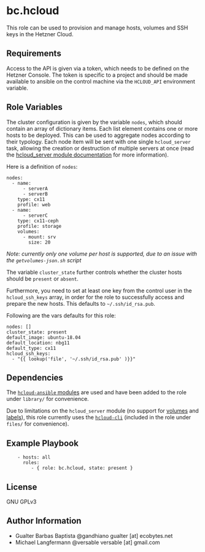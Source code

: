 bc.hcloud
=========

This role can be used to provision and manage hosts, volumes and SSH keys
in the Hetzner Cloud.


Requirements
------------

Access to the API is given via a token, which needs to be defined on the Hetzner
Console. The token is specific to a project and should be made available to
ansible on the control machine via the `HCLOUD_API` environment variable.


Role Variables
--------------

The cluster configuration is given by the variable `nodes`, which should contain
an array of dictionary items. Each list element contains one or more hosts to be
deployed. This can be used to aggregate nodes according to their typology. Each
node item will be sent with one single `hcloud_server` task, allowing the
creation or destruction of multiple servers at once (read the [hcloud_server
module
documentation](https://github.com/thetechnick/hcloud-ansible/blob/master/docs/hcloud_server.md)
for more information).

Here is a definition of `nodes`:

```
nodes:
  - name:
      - serverA
      - serverB
    type: cx11
    profile: web  
  - name:
      - serverC
    type: cx11-ceph
    profile: storage
    volumes:
      - mount: srv
        size: 20
```

*Note: currently only one volume per host is supported, due to an issue with the
`getvolumes-json.sh` script*

The variable `cluster_state` further controls whether the cluster hosts should be
`present` or `absent`.

Furthermore, you need to set at least one key from the control user in the
`hcloud_ssh_keys` array, in order for the role to successfully access and
prepare the new hosts. This defaults to `~/.ssh/id_rsa.pub`.

Following are the vars defaults for this role:

```
nodes: []
cluster_state: present
default_image: ubuntu-18.04
default_location: nbg11
default_type: cx11
hcloud_ssh_keys:
  - "{{ lookup('file', '~/.ssh/id_rsa.pub' )}}"
```


Dependencies
------------

The [`hcloud-ansible` modules](https://github.com/thetechnick/hcloud-ansible)
are used and have been added to the role under `library/` for convenience.

Due to limitations on the `hcloud_server` module (no support for
[volumes](https://github.com/thetechnick/hcloud-ansible/issues/26) and
[labels](https://github.com/thetechnick/hcloud-ansible/issues/25)), this role
currently uses the [`hcloud-cli`](https://github.com/hetznercloud/cli) (included
in the role under `files/` for convenience).


Example Playbook
----------------

```
    - hosts: all
      roles:
         - { role: bc.hcloud, state: present }
```


License
-------

GNU GPLv3


Author Information
------------------

* Gualter Barbas Baptista @gandhiano gualter [at] ecobytes.net
* Michael Langfermann @versable versable [at] gmail.com
